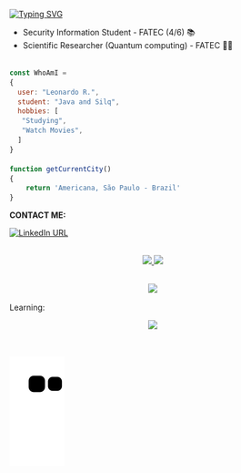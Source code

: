 
 <div align="left">
 
[![Typing SVG](https://readme-typing-svg.herokuapp.com?size=26&duration=2500&color=FFFFFF&background=00FF8E00&left=true&multiline=true&width=650&height=140&lines=Hi!+I'm+Léo,+;student+developer!;Feel+free+to+take+a+look+my+repositories.+)](https://git.io/typing-svg)
</div>

- Security Information Student - FATEC (4/6) 📚
- Scientific Researcher (Quantum computing) - FATEC 👨‍💼 

```javascript
 
const WhoAmI = 
{
  user: "Leonardo R.",
  student: "Java and Silq",
  hobbies: [
   "Studying",
   "Watch Movies",
  ]
}
	
function getCurrentCity() 
{
	return 'Americana, São Paulo - Brazil'
}

 ```
 
**CONTACT ME:**

[![LinkedIn URL](https://img.shields.io/badge/-LinkedIn-%230077B5?style=for-the-badge&logo=linkedin&logoColor=white)](https://www.linkedin.com/in/leonardo-r2022)

<br>

<!--Visit counter: <br>
<img src="https://profile-counter.glitch.me/LeoNardoRR/count.svg" />
-->

<div align="center">
  <a href="https://github.com/LeoNardoRR">
  <img height="140em" src="https://github-readme-stats.vercel.app/api?username=LeoNardoRR&show_icons=true&theme=dracula&include_all_commits=true&count_private=true"/>
  <img height="140em" src="https://github-readme-stats.vercel.app/api/top-langs/?username=LeoNardoRR&layout=compact&langs_count=7&theme=dracula"/>
</div>
  
</br>

<p align="center">
  <a href="https://skillicons.dev">
    <img src="https://skillicons.dev/icons?i=html,css,js,python"/>
  </a>
</p>
 
Learning:

 <p align="center">
  <a href="https://skillicons.dev">
    <img src="https://skillicons.dev/icons?i=mysql,nodejs,angular"/>
  </a>
</p>
 
</div><br/>
  
![Snake eif](https://github.com/LeoNardoRR/LeoNardoRR/blob/output/github-contribution-grid-snake.svg)
